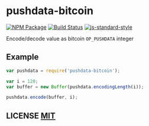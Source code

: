 # pushdata-bitcoin

[![NPM Package](https://img.shields.io/npm/v/pushdata-bitcoin.svg?style=flat-square)](https://www.npmjs.org/package/pushdata-bitcoin)
[![Build Status](https://img.shields.io/travis/bitcoinjs/pushdata-bitcoin.svg?branch=master&style=flat-square)](https://travis-ci.org/bitcoinjs/pushdata-bitcoin)
[![js-standard-style](https://cdn.rawgit.com/feross/standard/master/badge.svg)](https://github.com/feross/standard)

Encode/decode value as bitcoin `OP_PUSHDATA` integer

## Example

```javascript
var pushdata = require('pushdata-bitcoin');

var i = 120;
var buffer = new Buffer(pushdata.encodingLength(i));

pushdata.encode(buffer, i);
```

## LICENSE [MIT](LICENSE)
